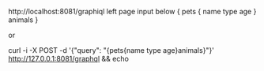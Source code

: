 http://localhost:8081/graphiql
left page input below
{
pets {
name type age
}
animals
}

or

curl -i -X POST -d  '{"query": "{pets{name type age}animals}"}' http://127.0.0.1:8081/graphql && echo